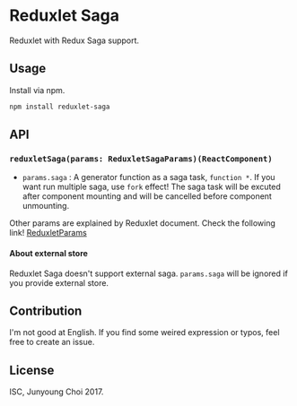 # Reduxlet Saga

Reduxlet with Redux Saga support.

## Usage

Install via npm.

```sh
npm install reduxlet-saga
```

## API

### `reduxletSaga(params: ReduxletSagaParams)(ReactComponent)`

- `params.saga` : A generator function as a saga task, `function *`. If you want run multiple saga, use `fork` effect! The saga task will be excuted after component mounting and will be cancelled before component unmounting.

Other params are explained by Reduxlet document. Check the following link! [ReduxletParams](https://github.com/Rokt33r/reduxlet/blob/master/packages/reduxlet/readme.md#reduxletparams-reduxletparamstargetcomponent)

#### About external store

Reduxlet Saga doesn't support external saga. `params.saga` will be ignored if you provide external store.

## Contribution

I'm not good at English. If you find some weired expression or typos, feel free to create an issue.

## License

ISC, Junyoung Choi 2017.
